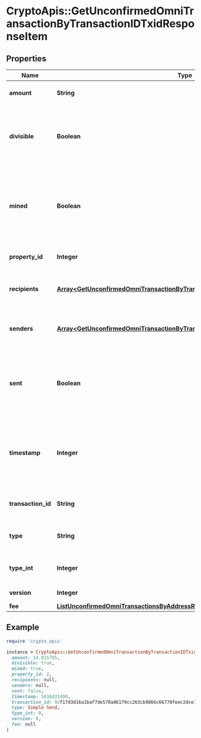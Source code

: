 # CryptoApis::GetUnconfirmedOmniTransactionByTransactionIDTxidResponseItem

## Properties

| Name | Type | Description | Notes |
| ---- | ---- | ----------- | ----- |
| **amount** | **String** | Defines the amount of the sent tokens. |  |
| **divisible** | **Boolean** | Defines whether the attribute can be divisible or not, as boolean. E.g., if it is \&quot;true\&quot;, the attribute is divisible. |  |
| **mined** | **Boolean** | Defines whether the transaction has been mined or not, as boolean. E.g. if set to \&quot;true\&quot;, it means the transaction is mined. |  |
| **property_id** | **Integer** | Represents the identifier of the tokens to send. |  |
| **recipients** | [**Array&lt;GetUnconfirmedOmniTransactionByTransactionIDTxidResponseItemRecipients&gt;**](GetUnconfirmedOmniTransactionByTransactionIDTxidResponseItemRecipients.md) | Represents an object of addresses that receive the transactions. |  |
| **senders** | [**Array&lt;GetUnconfirmedOmniTransactionByTransactionIDTxidResponseItemSenders&gt;**](GetUnconfirmedOmniTransactionByTransactionIDTxidResponseItemSenders.md) | Represents an object of addresses that provide the funds. |  |
| **sent** | **Boolean** | Defines whether the transaction has been sent or not, as boolean. E.g. if set to \&quot;true\&quot;, it means the transaction is sent. |  |
| **timestamp** | **Integer** | Defines the exact date/time in Unix Timestamp when this transaction was mined, confirmed or first seen in Mempool, if it is unconfirmed. |  |
| **transaction_id** | **String** | String representation of the transaction identifier (txid) |  |
| **type** | **String** | Defines the type of the transaction as a string. |  |
| **type_int** | **Integer** | Defines the type of the transaction as a number. |  |
| **version** | **Integer** | Defines the specific version. |  |
| **fee** | [**ListUnconfirmedOmniTransactionsByAddressResponseItemFee**](ListUnconfirmedOmniTransactionsByAddressResponseItemFee.md) |  |  |

## Example

```ruby
require 'crypto_apis'

instance = CryptoApis::GetUnconfirmedOmniTransactionByTransactionIDTxidResponseItem.new(
  amount: 14.915785,
  divisible: true,
  mined: true,
  property_id: 2,
  recipients: null,
  senders: null,
  sent: false,
  timestamp: 1616431490,
  transaction_id: 92f17d3d16a1baf7de570a86179cc263cb9866c66778feec2dce111430f41c08,
  type: Simple Send,
  type_int: 0,
  version: 0,
  fee: null
)
```

